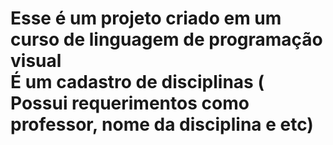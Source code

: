 <h1>
  Esse é um projeto criado em um curso de linguagem de programação visual <br>
  É um cadastro de disciplinas ( Possui requerimentos como professor, nome da disciplina e etc)
</h1>
